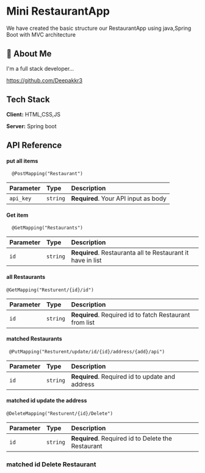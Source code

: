 
#  Mini RestaurantApp

We have created the basic structure  our RestaurantApp using  java,Spring Boot with MVC architecture 




 


## 🚀 About Me
I'm a full stack developer...

https://github.com/Deepakkr3
## Tech Stack

**Client:** HTML,CSS,JS

**Server:** Spring boot


## API Reference

#### put all items

```http
  @PostMapping("Restaurant")
```

| Parameter | Type     | Description                |
| :-------- | :------- | :------------------------- |
| `api_key` | `string` | **Required**. Your API input as body |

#### Get item

```http
  @GetMapping("Restaurants")
```

| Parameter | Type     | Description                       |
| :-------- | :------- | :-------------------------------- |
| `id`      | `string` | **Required**. Restauranta all te Restaurant it have in list |

#### all Restaurants

```http
@GetMapping("Resturent/{id}/id")
```

| Parameter | Type     | Description                       |
| :-------- | :------- | :-------------------------------- |
| `id`      | `string` | **Required**. Required id to fatch Restaurant from list |

#### matched Restaurants

```http
 @PutMapping("Resturent/update/id/{id}/address/{add}/api")
```

| Parameter | Type     | Description                       |
| :-------- | :------- | :-------------------------------- |
| `id`      | `string` | **Required**. Required id to update and  address |

#### matched id update the address



```http
@DeleteMapping("Resturent/{id}/Delete")
```

| Parameter | Type     | Description                       |
| :-------- | :------- | :-------------------------------- |
| `id`      | `string` | **Required**. Required id to Delete the Restaurant |

### matched id Delete Restaurant









